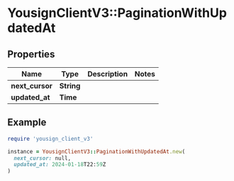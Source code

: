 # YousignClientV3::PaginationWithUpdatedAt

## Properties

| Name | Type | Description | Notes |
| ---- | ---- | ----------- | ----- |
| **next_cursor** | **String** |  |  |
| **updated_at** | **Time** |  |  |

## Example

```ruby
require 'yousign_client_v3'

instance = YousignClientV3::PaginationWithUpdatedAt.new(
  next_cursor: null,
  updated_at: 2024-01-18T22:59Z
)
```

